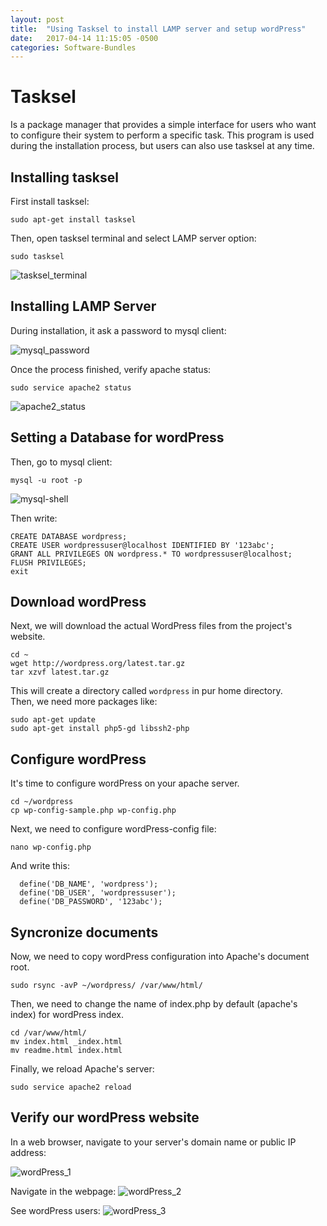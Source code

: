 ```yaml
---
layout: post
title:  "Using Tasksel to install LAMP server and setup wordPress"
date:   2017-04-14 11:15:05 -0500
categories: Software-Bundles
---
```

# Tasksel

Is a package manager that provides a simple interface for users who want to configure their system to perform a specific task. This program is used during the installation process, but users can also use tasksel at any time.

## Installing tasksel

First install tasksel:

    sudo apt-get install tasksel

Then, open tasksel terminal and select LAMP server option:

    sudo tasksel

![tasksel_terminal][tasksel_img]

## Installing LAMP Server

During installation, it ask a password to mysql client:

![mysql_password][mysql_img]

Once the process finished, verify apache status:

    sudo service apache2 status

![apache2_status][apache2_img]

## Setting a Database for wordPress

Then, go to mysql client:

    mysql -u root -p

![mysql-shell][mysql-shell_img]

Then write:

    CREATE DATABASE wordpress;
    CREATE USER wordpressuser@localhost IDENTIFIED BY '123abc';
    GRANT ALL PRIVILEGES ON wordpress.* TO wordpressuser@localhost;
    FLUSH PRIVILEGES;
    exit

## Download wordPress

Next, we will download the actual WordPress files from the project's website.

    cd ~
    wget http://wordpress.org/latest.tar.gz
    tar xzvf latest.tar.gz

This will create a directory called `wordpress` in pur home directory.  
Then, we need more packages like:

    sudo apt-get update
    sudo apt-get install php5-gd libssh2-php

## Configure wordPress

It's time to configure wordPress on your apache server.

    cd ~/wordpress
    cp wp-config-sample.php wp-config.php

Next, we need to configure wordPress-config file:

    nano wp-config.php
    
And write this:

  ```
    define('DB_NAME', 'wordpress');
    define('DB_USER', 'wordpressuser');
    define('DB_PASSWORD', '123abc');
  ```

## Syncronize documents

Now, we need to copy wordPress configuration into Apache's document root.

    sudo rsync -avP ~/wordpress/ /var/www/html/

Then, we need to change the name of index.php by default (apache's index) for wordPress index.

    cd /var/www/html/
    mv index.html _index.html
    mv readme.html index.html

Finally, we reload Apache's server:

    sudo service apache2 reload

## Verify our wordPress website

In a web browser, navigate to your server's domain name or public IP address:

![wordPress_1][wordPress_img1]

Navigate in the webpage:
![wordPress_2][wordPress_img2]

See wordPress users:
![wordPress_3][wordPress_img3]

[tasksel_img]:     /assets/tasksel/tasksel-lampserver.png
[apache2_img]:     /assets/tasksel/apache2-status.png
[mysql_img]:       /assets/tasksel/mysql_password.png
[mysql-shell_img]: /assets/tasksel/mysql_shell.png
[wordPress_img1]:  /assets/tasksel/wordpress_1.png
[wordPress_img2]:  /assets/tasksel/wordpress_2.png
[wordPress_img3]:  /assets/tasksel/wordpress_3.png

